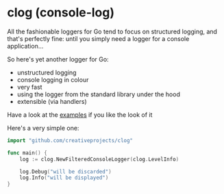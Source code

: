 # clog (console-log)
All the fashionable loggers for Go tend to focus on structured logging, and that's perfectly fine: until you simply need a logger for a console application...

So here's yet another logger for Go:
- unstructured logging
- console logging in colour
- very fast
- using the logger from the standard library under the hood
- extensible (via handlers)

Have a look at the [examples](https://github.com/creativeprojects/clog/tree/master/examples) if you like the look of it

Here's a very simple one:

```go
import "github.com/creativeprojects/clog"

func main() {
	log := clog.NewFilteredConsoleLogger(clog.LevelInfo)

	log.Debug("will be discarded")
	log.Info("will be displayed")
}

```
